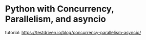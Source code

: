 # Python with Concurrency, Parallelism, and asyncio

tutorial: https://testdriven.io/blog/concurrency-parallelism-asyncio/
